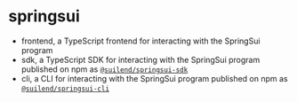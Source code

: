 # springsui

- frontend, a TypeScript frontend for interacting with the SpringSui program
- sdk, a TypeScript SDK for interacting with the SpringSui program published on npm as [`@suilend/springsui-sdk`](https://www.npmjs.com/package/@suilend/springsui-sdk)
- cli, a CLI for interacting with the SpringSui program published on npm as [`@suilend/springsui-cli`](https://www.npmjs.com/package/@suilend/springsui-cli)
